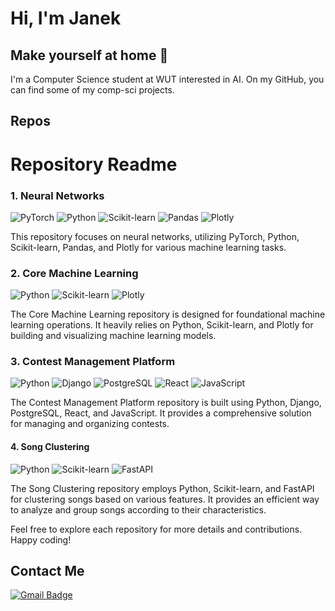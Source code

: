 # Hi, I'm Janek 
## Make yourself at home :new_moon_with_face:

I'm a Computer Science student at WUT interested in AI. On my GitHub, you can find some of my comp-sci projects. 

## Repos
# Repository Readme

### 1. Neural Networks

![PyTorch](https://img.shields.io/badge/PyTorch-purple?style=for-the-badge&logo=pytorch)
![Python](https://img.shields.io/badge/Python-purple?style=for-the-badge&logo=python)
![Scikit-learn](https://img.shields.io/badge/Scikit--learn-purple?style=for-the-badge&logo=scikit-learn)
![Pandas](https://img.shields.io/badge/Pandas-purple?style=for-the-badge&logo=pandas)
![Plotly](https://img.shields.io/badge/Plotly-purple?style=for-the-badge&logo=plotly)

This repository focuses on neural networks, utilizing PyTorch, Python, Scikit-learn, Pandas, and Plotly for various machine learning tasks.

### 2. Core Machine Learning

![Python](https://img.shields.io/badge/Python-purple?style=for-the-badge&logo=python)
![Scikit-learn](https://img.shields.io/badge/Scikit--learn-purple?style=for-the-badge&logo=scikit-learn)
![Plotly](https://img.shields.io/badge/Plotly-purple?style=for-the-badge&logo=plotly)

The Core Machine Learning repository is designed for foundational machine learning operations. It heavily relies on Python, Scikit-learn, and Plotly for building and visualizing machine learning models.

### 3. Contest Management Platform

![Python](https://img.shields.io/badge/Python-purple?style=for-the-badge&logo=python)
![Django](https://img.shields.io/badge/Django-purple?style=for-the-badge&logo=django)
![PostgreSQL](https://img.shields.io/badge/PostgreSQL-purple?style=for-the-badge&logo=postgresql)
![React](https://img.shields.io/badge/React-purple?style=for-the-badge&logo=react)
![JavaScript](https://img.shields.io/badge/JavaScript-purple?style=for-the-badge&logo=javascript)

The Contest Management Platform repository is built using Python, Django, PostgreSQL, React, and JavaScript. It provides a comprehensive solution for managing and organizing contests.

#### 4. Song Clustering

![Python](https://img.shields.io/badge/Python-purple?style=for-the-badge&logo=python)
![Scikit-learn](https://img.shields.io/badge/Scikit--learn-purple?style=for-the-badge&logo=scikit-learn)
![FastAPI](https://img.shields.io/badge/FastAPI-purple?style=for-the-badge&logo=fastapi)

The Song Clustering repository employs Python, Scikit-learn, and FastAPI for clustering songs based on various features. It provides an efficient way to analyze and group songs according to their characteristics.

Feel free to explore each repository for more details and contributions. Happy coding!


## Contact Me
[![Gmail Badge](https://img.shields.io/badge/-filipeckijan@gmail.com-purple?style=flat-roundedrectangle&logo=Gmail&logoColor=white)](mailto:filipeckijan@gmail.com)
